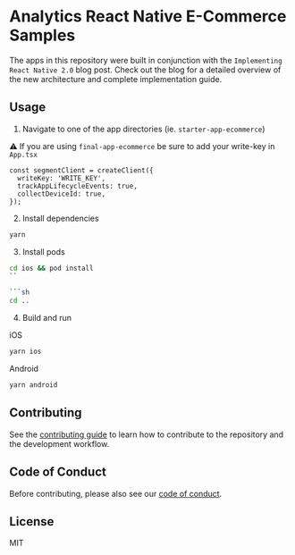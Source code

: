 # Analytics React Native E-Commerce Samples

The apps in this repository were built in conjunction with the `Implementing React Native 2.0` blog post. Check out the blog for a detailed overview of the new architecture and complete implementation guide. 

## Usage

1. Navigate to one of the app directories (ie. `starter-app-ecommerce`)

⚠️ If you are using `final-app-ecommerce` be sure to add your write-key in `App.tsx` 
```
const segmentClient = createClient({
  writeKey: 'WRITE_KEY',
  trackAppLifecycleEvents: true,
  collectDeviceId: true,
});
```

2. Install dependencies 

```sh
yarn
```

3. Install pods 

```sh
cd ios && pod install
``

```sh
cd .. 
```

4. Build and run 

iOS
```sh
yarn ios
```

Android
```sh
yarn android
```

## Contributing

See the [contributing guide](CONTRIBUTING.md) to learn how to contribute to the repository and the development workflow.

## Code of Conduct

Before contributing, please also see our [code of conduct](CODE_OF_CONDUCT.md).

## License

MIT
